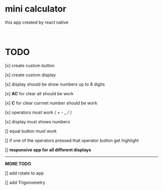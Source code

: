 # mini calculator

this app created by react native
<br>
<br>
<br>

# TODO

[x] create custom button

[x] create custom display

[x] display should be show numbers up to 8 digits

[x] **AC** for clear all should be work

[x] **C** for clear currnet number should be work

[x] operators must work _( + - \_ / )_

[x] display must shows numbers

[] equal button must work

[] if one of the operators pressed that operator button get highlight

[] **responsive app for all different displays**

---

**MORE TODO**

[] add rotate to app

[] add Trigonometry
